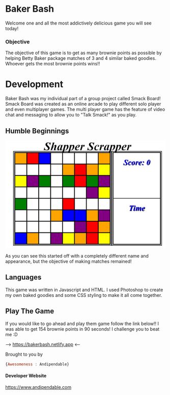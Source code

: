 # Baker Bash 

Welcome one and all the most addictively delicious game you will see today! 

### Objective

The objective of this game is to get as many brownie points as possible by helping Betty Baker package matches of 3 and 4 similar baked goodies.
Whoever gets the most brownie points wins!!

# Development

Baker Bash was my individual part of a group project called Smack Board!
Smack Board was created as an online arcade to play different solo player and even multiplayer games. 
The multi player game has the feature of video chat and messaging to allow you to "Talk Smack!" as you play.

## Humble Beginnings
![Image of Scrapper](/images/scrapper.jpg)

As you can see this started off with a completely different name and appearance, but the objective of making matches remained!

## Languages
This game was written in Javascript and HTML. I used Photoshop to create my own baked goodies and some CSS styling to make it all come together.

## Play The Game

If you would like to go ahead and play them game follow the link below!!
I was able to get 154 brownie points in 90 seconds! I challenge you to beat me :D

--> https://bakerbash.netlify.app <--


Brought to you by
```javascript
{Awesomeness : Andipendable}
```

#### Developer Website

https://www.andipendable.com